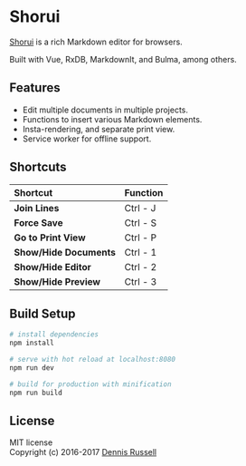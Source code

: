 # Shorui

[Shorui](https://shorui-vue.firebaseapp.com/#/) is a rich Markdown editor for browsers.

Built with Vue, RxDB, MarkdownIt, and Bulma, among others.

## Features

* Edit multiple documents in multiple projects.
* Functions to insert various Markdown elements.
* Insta-rendering, and separate print view.
* Service worker for offline support.

## Shortcuts

| Shortcut | Function |
|:---|:---|
| **Join Lines**   | Ctrl - J |
| **Force Save**   | Ctrl - S |
| **Go to Print View**   | Ctrl - P |
| **Show/Hide Documents**   | Ctrl - 1 |
| **Show/Hide Editor**   | Ctrl - 2 |
| **Show/Hide Preview**   | Ctrl - 3 |

## Build Setup

``` bash
# install dependencies
npm install

# serve with hot reload at localhost:8080
npm run dev

# build for production with minification
npm run build
```

## License

MIT license  
Copyright (c) 2016-2017 [Dennis Russell](https://twitter.com/burasseru)
